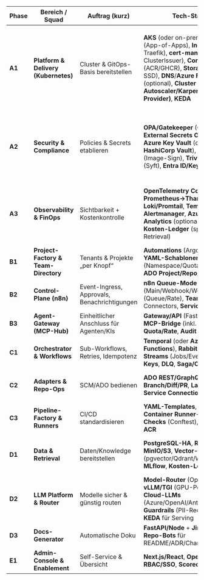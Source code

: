 | Phase  | Bereich / Squad                      | Auftrag (kurz)                               | Tech-Stack (muss)                                                                                                                                                                                                                                                                                            | Security & Compliance                                                                                                                                                                              | Deliverables = „Work done“                                                                                                                                                                       |
| ------ | ------------------------------------ | -------------------------------------------- | ------------------------------------------------------------------------------------------------------------------------------------------------------------------------------------------------------------------------------------------------------------------------------------------------------------ | -------------------------------------------------------------------------------------------------------------------------------------------------------------------------------------------------- | ------------------------------------------------------------------------------------------------------------------------------------------------------------------------------------------------ |
| **A1** | **Platform & Delivery (Kubernetes)** | Cluster & GitOps-Basis bereitstellen         | **AKS** (oder on-prem K8s), **Argo CD** (App-of-Apps), **Ingress** (NGINX oder Traefik), **cert-manager** (+ ClusterIssuer), **Container Registry** (ACR/GHCR), **StorageClass** (Premium SSD), **DNS**/**Azure Front Door**/**WAF** (optional), **Cluster Autoscaler/Karpenter (Azure Provider)**, **KEDA** | **OIDC/Workload Identity** aktiv, **NetworkPolicies** (Default-Deny), **Pod Security** (Baseline/Restricted), **ImagePull-Secrets** via ESO, **TLS** (Let’s Encrypt), Admin-RBAC (Least Privilege) | • AKS live, kubeconfig verteilt • Argo CD synchronisiert „Basis-Apps“ • Ingress + TLS grün • Node-/GPU-Pools definiert • Runbook + SLOs vorhanden                                                |
| **A2** | **Security & Compliance**            | Policies & Secrets etablieren                | **OPA/Gatekeeper** (Constraints), **External Secrets Operator (ESO)**, **Azure Key Vault** (on-prem optional: **HashiCorp Vault**), **Gitleaks**, **Cosign** (Image-Sign), **Trivy/Grype**, **SBOM** (Syft), **Entra ID/Keycloak** (SSO/RBAC)                                                                | **Least-Privilege** (SPNs), **Secret-Rotation**, **No-Plaintext-Secrets in CI**, **Signed Commits/Images**, **DPIA/EU-AI-Act-Checkliste**, **Audit-Trails**                                        | • SecretStore zu Key Vault live • Gatekeeper-Policies aktiv (no \:latest, Ressourcengrenzen, erlaubte Registries) • Supply-Chain-Gate im CI verankert • Security-Runbooks (Leak/Rotate/Forensik) |
| **A3** | **Observability & FinOps**           | Sichtbarkeit + Kostenkontrolle               | **OpenTelemetry Collector**, **Prometheus→Thanos**, **Grafana**, **Loki/Promtail**, **Tempo/Jaeger**, **Alertmanager**, **Azure Monitor/Log Analytics** (optional), **Cost-Tags**, **Kosten-Ledger** (später in Data-&-Retrieval)                                                                            | **PII-Redaktion** in Logs, **Retention** je Signalart, **Least-Access** für Dashboards, **SIEM-Anschluss** (Defender/Sentinel o. ä.)                                                               | • Dashboards (SLOs, Kapazität, Fehlerklassen) • Alerts (P1–P3) • Standard-Labels/Annotations (env, tenant, app, version, cost-center) • FinOps-Übersicht pro Tenant                              |
| **B1** | **Project-Factory & Team-Directory** | Tenants & Projekte „per Knopf“               | **Automations** (Argo App-Templates), **YAML-Schablonen** (Namespace/Quota/LimitRange/NetPol), **ADO Project/Repo/Pipeline Bootstraps**                                                                                                                                                                      | **RBAC** pro Tenant, **Quota**/LimitRange enforced, **Policy-Checks**                                                                                                                              | • „Neuer Tenant < 30 Min“ • Team-YAML → CODEOWNERS/ADO-Gruppen • Basispipeline in neuem Repo                                                                                                     |
| **B2** | **Control-Plane (n8n)**              | Event-Ingress, Approvals, Benachrichtigungen | **n8n Queue-Mode** (Main/Webhook/Worker), **Redis** (Queue/Rate), **Teams/Slack/Email** Connectors, **Service Hooks** von ADO                                                                                                                                                                                | **SSO/RBAC**, **Rate-Limits**, **Approval-Pfad** auditierbar                                                                                                                                       | • Webhook-URLs im ADO registriert • Standard-Flows: Ingest→Validate→Route→Notify • Retry/Backoff-Policy                                                                                          |
| **B3** | **Agent-Gateway (MCP-Hub)**          | Einheitlicher Anschluss für Agenten/KIs      | **Gateway/API** (Fastify/Express/Kong), **MCP-Bridge** (inkl. ADO-MCP), **Quota/Rate**, **Audit DB (Postgres)**                                                                                                                                                                                              | **OIDC**, **mTLS**, **Per-Tenant-Quotas**, **Scopes**                                                                                                                                              | • OpenAPI + Auth getestet • Audit-Events in PG • Load/Failover Tests                                                                                                                             |
| **C1** | **Orchestrator & Workflows**         | Sub-Workflows, Retries, Idempotenz           | **Temporal** (oder **Azure Durable Functions**), **RabbitMQ/Kafka/Redis Streams** (Jobs/Events), **Idempotency Keys**, **DLQ**, **Saga/Compensation**                                                                                                                                                        | **RBAC** je Workflow, **Policy-Checks** vor Tool-Calls, **Audit-Spans** (OTel)                                                                                                                     | • E2E „Ticket→Draft-PR“ Workflow • Retry/DLQ bewiesen • Backpressure-Szenarien getestet                                                                                                          |
| **C2** | **Adapters & Repo-Ops**              | SCM/ADO bedienen                             | **ADO REST/GraphQL**, **Git CLI/LibGit2**, **Branch/Diff/PR**, **Labels/CODEOWNERS**, **Service Connections**                                                                                                                                                                                                | **Token-Scopes minimal**, **429 Backoff + Jitter**, **Idempotente Writes**                                                                                                                         | • „Create Draft-PR“ API • PR-Labels/Status-Checks • Rate-Limit-Robustheit                                                                                                                        |
| **C3** | **Pipeline-Factory & Runners**       | CI/CD standardisieren                        | **YAML-Templates**, **ADO Pipelines**, **Container Runner-Pools**, **Policy-Checks** (Conftest), **Cache/Artifacts**, **ACR**                                                                                                                                                                                | **No-Secrets im YAML**, **Signed Bases**, **Provenance**                                                                                                                                           | • Pipeline-Vorlagen publiziert • „Green by default“ bei Neu-Repos • Policy-Gates aktiv                                                                                                           |
| **D1** | **Data & Retrieval**                 | Daten/Knowledge bereitstellen                | **PostgreSQL-HA**, **Redis Cluster**, **MinIO/S3**, **Vector-DB** (pgvector/Qdrant/Weaviate), **Indexer**, **MLflow**, **Kosten-Ledger**                                                                                                                                                                     | **TDE/RBAC**, **Object-Lock/Versioning**, **Access-Controls** in Vector-DB, **Retention**                                                                                                          | • RAG-Index Pfad live • MLflow Registry nutzbar • Kosten-Ledger schreibt pro Task                                                                                                                |
| **D2** | **LLM Platform & Router**            | Modelle sicher & günstig routen              | **Model-Router** (OpenAI-Compat), **vLLM/TGI** (GPU-Pools, KV-Cache), **Cloud-LLMs** (Azure/OpenAI/Anthropic/Google), **Guardrails** (PII-Redaktion, Moderation), **KEDA** für Serving                                                                                                                       | **mTLS**, **Per-Tenant Budgets/Quotas**, **Data Boundary Flags**, **Canary Routing**                                                                                                               | • Router Policies (Cost/Latenz) • Self-hosted + Cloud angebunden • Canary-Rollout + Auto-Rollback                                                                                                |
| **D3** | **Docs-Generator**                   | Automatische Doku                            | **FastAPI/Node** + **Jinja/Handlebars**, **Repo-Bots** für README/ADR/Changelog                                                                                                                                                                                                                              | **Sign-off**, **License-Check**                                                                                                                                                                    | • PRs mit Doku-Updates • Changelog automatisch                                                                                                                                                   |
| **E1** | **Admin-Console & Enablement**       | Self-Service & Übersicht                     | **Next.js/React**, **OpenAPI-Clients**, **RBAC/SSO**, **Scorecards**                                                                                                                                                                                                                                         | **Least-Privilege**, **Audit-UI**                                                                                                                                                                  | • Projekt/Tenant-Übersicht • Budgets & SLOs im UI                                                                                                                                                |
